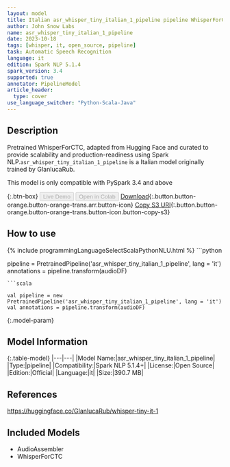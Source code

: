 ```yaml
---
layout: model
title: Italian asr_whisper_tiny_italian_1_pipeline pipeline WhisperForCTC from GIanlucaRub
author: John Snow Labs
name: asr_whisper_tiny_italian_1_pipeline
date: 2023-10-18
tags: [whisper, it, open_source, pipeline]
task: Automatic Speech Recognition
language: it
edition: Spark NLP 5.1.4
spark_version: 3.4
supported: true
annotator: PipelineModel
article_header:
  type: cover
use_language_switcher: "Python-Scala-Java"
---
```


## Description

Pretrained WhisperForCTC, adapted from Hugging Face and curated to provide scalability and production-readiness using Spark NLP.`asr_whisper_tiny_italian_1_pipeline` is a Italian model originally trained by GIanlucaRub.

This model is only compatible with PySpark 3.4 and above

{:.btn-box}
<button class="button button-orange" disabled>Live Demo</button>
<button class="button button-orange" disabled>Open in Colab</button>
[Download](https://s3.amazonaws.com/auxdata.johnsnowlabs.com/public/models/asr_whisper_tiny_italian_1_pipeline_it_5.1.4_3.4_1697633103685.zip){:.button.button-orange.button-orange-trans.arr.button-icon}
[Copy S3 URI](s3://auxdata.johnsnowlabs.com/public/models/asr_whisper_tiny_italian_1_pipeline_it_5.1.4_3.4_1697633103685.zip){:.button.button-orange.button-orange-trans.button-icon.button-copy-s3}

## How to use



<div class="tabs-box" markdown="1">
{% include programmingLanguageSelectScalaPythonNLU.html %}
```python

pipeline = PretrainedPipeline('asr_whisper_tiny_italian_1_pipeline', lang = 'it')
annotations =  pipeline.transform(audioDF)

```
```scala

val pipeline = new PretrainedPipeline('asr_whisper_tiny_italian_1_pipeline', lang = 'it')
val annotations = pipeline.transform(audioDF)

```
</div>

{:.model-param}
## Model Information

{:.table-model}
|---|---|
|Model Name:|asr_whisper_tiny_italian_1_pipeline|
|Type:|pipeline|
|Compatibility:|Spark NLP 5.1.4+|
|License:|Open Source|
|Edition:|Official|
|Language:|it|
|Size:|390.7 MB|

## References

https://huggingface.co/GIanlucaRub/whisper-tiny-it-1

## Included Models

- AudioAssembler
- WhisperForCTC